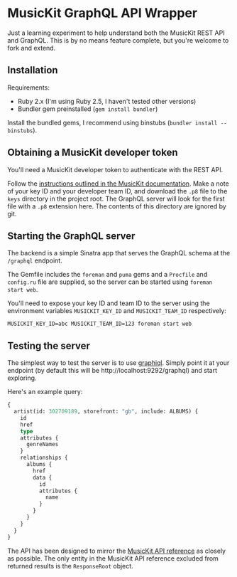 # MusicKit GraphQL API Wrapper

Just a learning experiment to help understand both the MusicKit REST API and GraphQL. This is by no means feature complete, but you're welcome to fork and extend.

## Installation

Requirements:

* Ruby 2.x (I'm using Ruby 2.5, I haven't tested other versions)
* Bundler gem preinstalled (`gem install bundler`)

Install the bundled gems, I recommend using binstubs (`bundler install --binstubs`).

## Obtaining a MusicKit developer token

You'll need a MusicKit developer token to authenticate with the REST API.

Follow the [instructions outlined in the MusicKit documentation](https://developer.apple.com/documentation/applemusicapi/getting_keys_and_creating_tokens). Make a note of your key ID and your developer team ID, and download the `.p8` file to the `keys` directory in the project root. The GraphQL server will look for the first file with a `.p8` extension here. The contents of this directory are ignored by git.

## Starting the GraphQL server

The backend is a simple Sinatra app that serves the GraphQL schema at the `/graphql` endpoint.

The Gemfile includes the `foreman` and `puma` gems and a `Procfile` and `config.ru` file are supplied, so the server can be started using `foreman start web`.

You'll need to expose your key ID and team ID to the server using the environment variables `MUSICKIT_KEY_ID` and `MUSICKIT_TEAM_ID` respectively:

```
MUSICKIT_KEY_ID=abc MUSICKIT_TEAM_ID=123 foreman start web
```

## Testing the server

The simplest way to test the server is to use [graphiql](https://github.com/graphql/graphiql/). Simply point it at your endpoint (by default this will be http://localhost:9292/graphql) and start exploring.

Here's an example query:

```graphql
{
  artist(id: 302709189, storefront: "gb", include: ALBUMS) {
    id
    href
    type
    attributes {
      genreNames
    }
    relationships {
      albums {
        href
        data {
          id
          attributes {
            name
          }
        }
      }
    }
  }
}
```

The API has been designed to mirror the [MusicKit API reference](https://developer.apple.com/documentation/applemusicapi#//apple_ref/doc/uid/TP40017625-CH2-SW1) as closely as possible. The only entity in the MusicKit API reference excluded from returned results is the `ResponseRoot` object.
